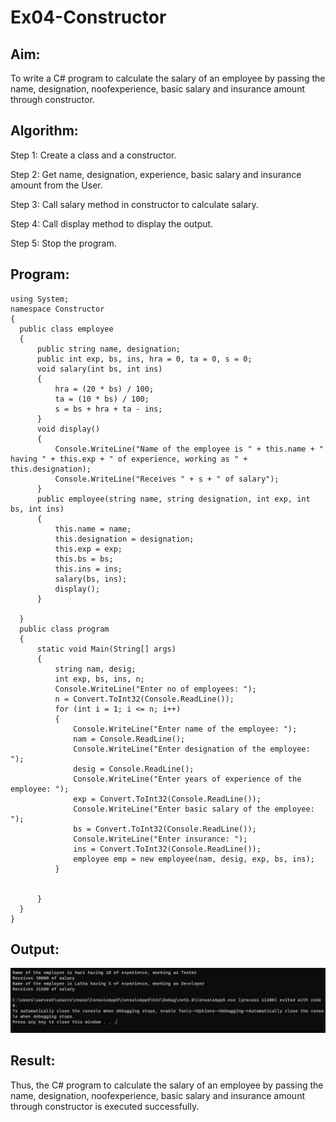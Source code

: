# Ex04-Constructor
## Aim:
 To write a C# program to calculate the salary of an employee by passing the name, designation, noofexperience, basic salary and insurance amount through constructor.
 
 ## Algorithm:
Step 1:
Create a class and a constructor.

Step 2:
Get name, designation, experience, basic salary and insurance amount from the User.

Step 3:
Call salary method in constructor to calculate salary.

Step 4:
Call display method to display the output.

Step 5:
Stop the program.
 
 
 
 ## Program:
 ~~~
 using System;
namespace Constructor
{
   public class employee
   {
       public string name, designation;
       public int exp, bs, ins, hra = 0, ta = 0, s = 0;
       void salary(int bs, int ins)
       {
           hra = (20 * bs) / 100;
           ta = (10 * bs) / 100;
           s = bs + hra + ta - ins;
       }
       void display()
       {
           Console.WriteLine("Name of the employee is " + this.name + " having " + this.exp + " of experience, working as " + this.designation);
           Console.WriteLine("Receives " + s + " of salary");
       }
       public employee(string name, string designation, int exp, int bs, int ins)
       {
           this.name = name;
           this.designation = designation;
           this.exp = exp;
           this.bs = bs;
           this.ins = ins;
           salary(bs, ins);
           display();
       }

   }
   public class program
   {
       static void Main(String[] args)
       {
           string nam, desig;
           int exp, bs, ins, n;
           Console.WriteLine("Enter no of employees: ");
           n = Convert.ToInt32(Console.ReadLine());
           for (int i = 1; i <= n; i++)
           {
               Console.WriteLine("Enter name of the employee: ");
               nam = Console.ReadLine();
               Console.WriteLine("Enter designation of the employee: ");
               desig = Console.ReadLine();
               Console.WriteLine("Enter years of experience of the employee: ");
               exp = Convert.ToInt32(Console.ReadLine());
               Console.WriteLine("Enter basic salary of the employee: ");
               bs = Convert.ToInt32(Console.ReadLine());
               Console.WriteLine("Enter insurance: ");
               ins = Convert.ToInt32(Console.ReadLine());
               employee emp = new employee(nam, desig, exp, bs, ins);
           }


       }
   }
}
~~~
 ## Output:
 ![](https://github.com/Sarvesh993/Ex04-Constructor/blob/main/ar3.png)
 ## Result:
 Thus, the C# program to calculate the salary of an employee by passing the name, designation, noofexperience, basic salary and insurance amount through constructor is executed successfully.
